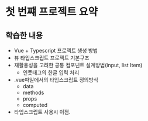 # 첫 번쨰 프로젝트 요약

## 학습한 내용

* Vue + Typescript 프로젝트 생성 방법
* 뷰 타입스크립트 프로젝트 기본구조
* 재활용성을 고려한 공통 컴포넌트 설계방법(input, list Item)
  * 인풋태그의 한글 입력 처리
* .vue파일에서의 타입스크립트 정의방식
  * data
  * methods
  * props
  * computed
* 타입스크립트 사용시 이점.